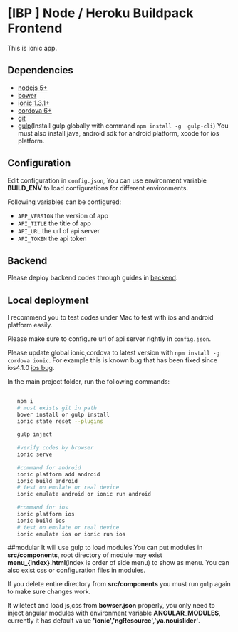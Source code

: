 # 	[IBP ] Node / Heroku Buildpack Frontend
This is ionic app.

## Dependencies
- [nodejs 5+](https://nodejs.org)
- [bower](http://bower.io/)
- [ionic 1.3.1+](http://ionicframework.com/)
- [cordova 6+](https://cordova.apache.org/)
- [git](https://git-scm.com/)
- [gulp](http://gulpjs.com/)(Install gulp globally with command `npm install -g  gulp-cli`)
You must also install java, android sdk for android platform, xcode for ios platform.

## Configuration
Edit configuration in `config.json`,  You can use environment variable **BUILD_ENV** to load configurations for different environments.

Following variables can be configured:
- `APP_VERSION` the version of app
- `API_TITLE` the title of app
- `API_URL` the url of api server
- `API_TOKEN` the api token

## Backend
Please deploy backend codes through guides in [backend](https://github.com/topcoderinc/BP-Ionic-Heroku/tree/dev/Backend).

## Local deployment
I recommend you to test codes under Mac to test with ios and android platform easily.

Please make sure to configure url of api server rightly in `config.json`.

Please update global ionic,cordova to latest version with `npm install -g cordova ionic`. 
For example this is known bug that has been fixed since ios4.1.0 [ios bug](https://cordova.apache.org/announcements/2016/03/02/ios-4.1.0.html).

In the main project folder, run the following commands:
```bash
   
   npm i
   # must exists git in path
   bower install or gulp install
   ionic state reset --plugins
   
   gulp inject
   
   #verify codes by browser
   ionic serve 
   
   #command for android
   ionic platform add android
   ionic build android
   # test on emulate or real device
   ionic emulate android or ionic run android
   
   #command for ios
   ionic platform ios
   ionic build ios
   # test on emulate or real device
   ionic emulate ios or ionic run ios
```

##modular
It will use gulp to load modules.You can put modules in **src/components**, root directory of module may exist  **menu_{index}.html**(index is order of side menu) to show as menu.
You can also exist css or configuration files in modules.

If you delete entire directory from **src/components** you must run `gulp` again to make sure changes work.

It wiletect and load js,css from **bowser.json** properly, you only need to inject angular modules with environment variable **ANGULAR_MODULES**,
 currently it has default value **'ionic','ngResource','ya.nouislider'**.
 






